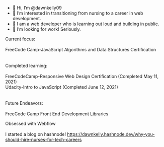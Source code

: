 - 👋 Hi, I’m @dawnkelly09
- 👀 I’m interested in transitioning from nursing to a career in web development.
- 🌱 I am a web developer who is learning out loud and building in public. 
- 💞️ I’m looking for work! Seriously. 

Current focus: 
<br><br>
FreeCode Camp-JavaScript Algorithms and Data Structures Certification<br>
<br><br>
Completed learning:<br><br>
FreeCodeCamp-Responsive Web Design Certification (Completed May 11, 2021)<br>
Udacity-Intro to JavaScript (Completed June 12, 2021)<br>
<br><br>
Future Endeavors:<br><br>
FreeCode Camp Front End Development Libraries<br>


Obsessed with Webflow <br><br>
I started a blog on hashnode! https://dawnkelly.hashnode.dev/why-you-should-hire-nurses-for-tech-careers


    
  

<!---
dawnkelly09/dawnkelly09 is a ✨ special ✨ repository because its `README.md` (this file) appears on your GitHub profile.
You can click the Preview link to take a look at your changes.
--->
